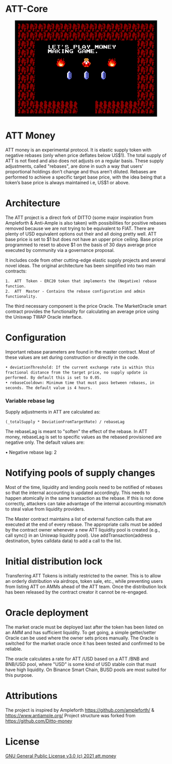# ATT-Core

<p align="center">
	<img src="./att_money_game.png" height="300px"/>
</p>

# ATT Money

 ATT  money is an experimental protocol. It is  elastic supply token with negative rebases (only when price deflates below US$1). The total supply of  ATT  is not fixed and also does not adjusts on a regular basis. These supply adjustments, called "rebases", are done in such a way that users’ proportional holdings don’t change and thus aren’t diluted. Rebases are performed to achieve a specific target base price, with the idea being that a token’s base price is always maintained i.e, US$1 or above. 

# Architecture

The  ATT  project is a direct fork of DITTO (some major inspiration from Ampleforth & Anti-Ample is also taken) with possibilities for positive rebases removed because we are not trying to be equivalent to FIAT. There are plenty of USD equivalent options out their and all doing pretty well. ATT base price is set to $1 but does not have an upper price ceiling. Base price programmed to reset to above $1 on the basis of 30 days average price executed by community via a governance proposal.

It includes code from other cutting-edge elastic supply projects and several novel ideas. The original architecture has been simplified into two main contracts:
    
    1.  ATT  Token - ERC20 token that implements the (Negative) rebase function.
    2.  ATT  Master - Contains the rebase configuration and admin functionality.
    
The third necessary component is the price Oracle. The MarketOracle smart contract provides the functionality for calculating an average price using the Uniswap TWAP Oracle interface.

# Configuration

Important rebase parameters are found in the master contract. Most of these values are set during construction or directly in the code.

    • deviationThreshold: If the current exchange rate is within this fractional distance from the target price, no supply update is performed. By default this is set to 0.05.
    • rebaseCooldown: Minimum time that must pass between rebases, in seconds. The default value is 4 hours.


### Variable rebase lag
Supply adjustments in  ATT  are calculated as:
```
(_totalSupply * DeviationFromTargetRate) / rebaseLag
```

The rebaseLag is meant to "soften" the effect of the rebase. In  ATT  money, rebaseLag is set to specific values as the rebased provisioned are negative only. The default values are:
   
   • Negative rebase lag: 2
    
# Notifying pools of supply changes

Most of the time, liquidity and lending pools need to be notified of rebases so that the internal accounting is updated accordingly. This needs to happen atomically in the same transaction as the rebase. If this is not done correctly, attackers can take advantage of the internal accounting mismatch to steal value from liquidity providers.

The Master contract maintains a list of external function calls that are executed at the end of every rebase. The appropriate calls must be added by the contract owner whenever a new  ATT  liquidity pool is created (e.g., call sync() in an Uniswap liquidity pool). Use addTransaction(address destination, bytes calldata data) to add a call to the list.

# Initial distribution lock

Transferring  ATT Tokens is initially restricted to the owner. This is to allow an orderly distribution via airdrops, token sale, etc., while preventing users from listing  ATT  on AMMs ahead of the  ATT  team. Once the distribution lock has been released by the contract creator it cannot be re-engaged.

# Oracle deployment

The market oracle must be deployed last after the token has been listed on an AMM and has sufficient liquidity. To get going, a simple getter/setter Oracle can be used where the owner sets prices manually. The Oracle is switched for the market oracle once it has been tested and confirmed to be reliable.

The oracle calculates a rate for  ATT /USD based on a  ATT /BNB and BNB/USD pool, where "USD" is some kind of USD stable coin that must have high liquidity. On Binance Smart Chain, BUSD pools are most suited for this purpose.

# Attributions

The project is inspired by Ampleforth https://github.com/ampleforth/ & https://www.antiample.org/
Project structure was forked from https://github.com/Ditto-money

# License

[GNU General Public License v3.0 (c) 2021 att.money](./LICENSE)
